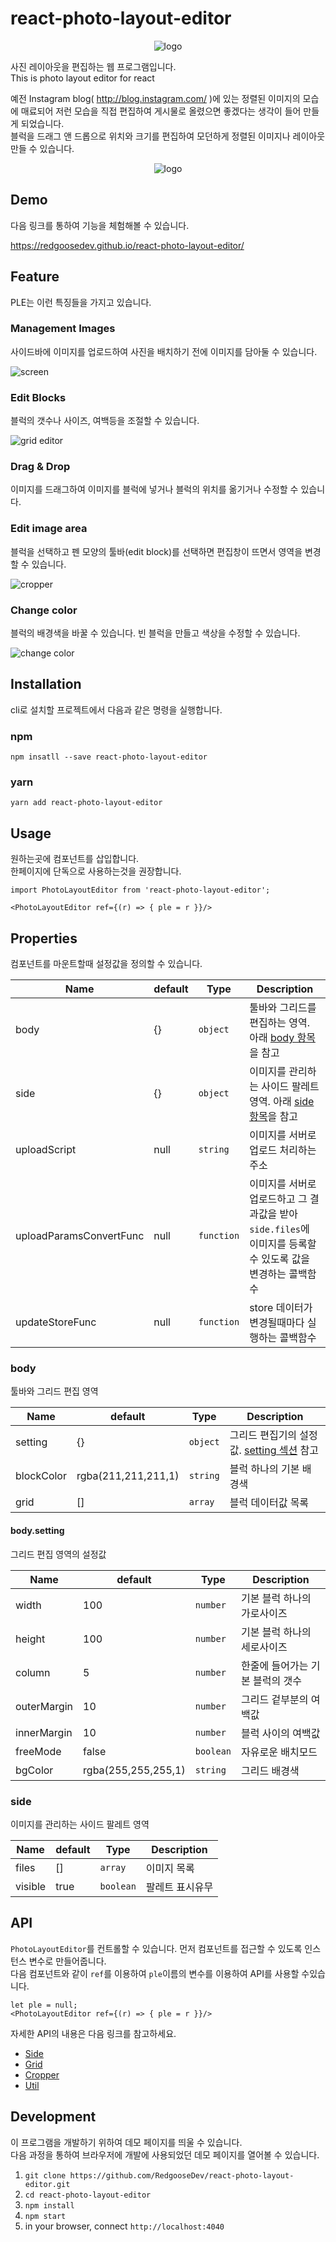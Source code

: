 # react-photo-layout-editor

<p align="center">
<img src="https://raw.githubusercontent.com/RedgooseDev/react-photo-layout-editor/master/assets/logo.jpg" alt="logo">
</p>

사진 레이아웃을 편집하는 웹 프로그램입니다.  
This is photo layout editor for react

예전 Instagram blog( http://blog.instagram.com/ )에 있는 정렬된 이미지의 모습에 매료되어 저런 모습을 직접 편집하여 게시물로 올렸으면 좋겠다는 생각이 들어 만들게 되었습니다.  
블럭을 드래그 앤 드롭으로 위치와 크기를 편집하여 모던하게 정렬된 이미지나 레이아웃 만들 수 있습니다.

<p align="center">
<img src="https://raw.githubusercontent.com/RedgooseDev/react-photo-layout-editor/master/assets/play_mov.gif" alt="logo">
</p>


## Demo

다음 링크를 통하여 기능을 체험해볼 수 있습니다.

https://redgoosedev.github.io/react-photo-layout-editor/


## Feature

PLE는 이런 특징들을 가지고 있습니다.

### Management Images

사이드바에 이미지를 업로드하여 사진을 배치하기 전에 이미지를 담아둘 수 있습니다.

![screen](https://raw.githubusercontent.com/RedgooseDev/react-photo-layout-editor/master/assets/screen_1.jpg)

### Edit Blocks

블럭의 갯수나 사이즈, 여백등을 조절할 수 있습니다.

![grid editor](https://raw.githubusercontent.com/RedgooseDev/react-photo-layout-editor/master/assets/screen_2.jpg)

### Drag \& Drop

이미지를 드래그하여 이미지를 블럭에 넣거나 블럭의 위치를 옮기거나 수정할 수 있습니다.

### Edit image area

블럭을 선택하고 펜 모양의 툴바(edit block)를 선택하면 편집창이 뜨면서 영역을 변경할 수 있습니다.

![cropper](https://raw.githubusercontent.com/RedgooseDev/react-photo-layout-editor/master/assets/screen_4.jpg)

### Change color

블럭의 배경색을 바꿀 수 있습니다. 빈 블럭을 만들고 색상을 수정할 수 있습니다.

![change color](https://raw.githubusercontent.com/RedgooseDev/react-photo-layout-editor/master/assets/screen_3.jpg)


## Installation

cli로 설치할 프로젝트에서 다음과 같은 명령을 실행합니다.

### npm

`npm insatll --save react-photo-layout-editor`

### yarn

`yarn add react-photo-layout-editor`


## Usage

원하는곳에 컴포넌트를 삽입합니다.  
한페이지에 단독으로 사용하는것을 권장합니다.

```
import PhotoLayoutEditor from 'react-photo-layout-editor';

<PhotoLayoutEditor ref={(r) => { ple = r }}/>
```


## Properties

컴포넌트를 마운트할때 설정값을 정의할 수 있습니다.

| Name | default | Type | Description |
| ---- | ------- | ---- | ----------- |
| body | {} | `object` | 툴바와 그리드를 편집하는 영역. 아래 [body 항목](https://github.com/RedgooseDev/react-photo-layout-editor#body)을 참고 |
| side | {} | `object` | 이미지를 관리하는 사이드 팔레트 영역. 아래 [side 항목](https://github.com/RedgooseDev/react-photo-layout-editor#side)을 참고 |
| uploadScript | null | `string` | 이미지를 서버로 업로드 처리하는 주소 |
| uploadParamsConvertFunc | null | `function` | 이미지를 서버로 업로드하고 그 결과값을 받아 `side.files`에 이미지를 등록할 수 있도록 값을 변경하는 콜백함수 |
| updateStoreFunc | null | `function` | store 데이터가 변경될때마다 실행하는 콜백함수 |

### body

툴바와 그리드 편집 영역

| Name | default | Type | Description |
| ---- | ------- | ---- | ----------- |
| setting | {} | `object` | 그리드 편집기의 설정값. [setting 섹션](https://github.com/RedgooseDev/react-photo-layout-editor#bodysetting) 참고 |
| blockColor | rgba(211,211,211,1) | `string` | 블럭 하나의 기본 배경색 |
| grid | [] | `array` | 블럭 데이터값 목록 |

#### body.setting

그리드 편집 영역의 설정값

| Name | default | Type | Description |
| ---- | ------- | ---- | ----------- |
| width | 100 | `number` | 기본 블럭 하나의 가로사이즈 |
| height | 100 | `number` | 기본 블럭 하나의 세로사이즈 |
| column | 5 | `number` | 한줄에 들어가는 기본 블럭의 갯수 |
| outerMargin | 10 | `number` | 그리드 겉부분의 여백값 |
| innerMargin | 10 | `number` | 블럭 사이의 여백값 |
| freeMode | false | `boolean` | 자유로운 배치모드 |
| bgColor | rgba(255,255,255,1) | `string` | 그리드 배경색 |

### side

이미지를 관리하는 사이드 팔레트 영역

| Name | default | Type | Description |
| ---- | ------- | ---- | ----------- |
| files | [] | `array` | 이미지 목록 |
| visible | true | `boolean` | 팔레트 표시유무 |


## API

`PhotoLayoutEditor`를 컨트롤할 수 있습니다. 먼저 컴포넌트를 접근할 수 있도록 인스턴스 변수로 만들어줍니다.  
다음 컴포넌트와 같이 `ref`를 이용하여 `ple`이름의 변수를 이용하여 API를 사용할 수있습니다.

```
let ple = null;
<PhotoLayoutEditor ref={(r) => { ple = r }}/>
```

자세한 API의 내용은 다음 링크를 참고하세요.

- [Side](https://github.com/RedgooseDev/react-photo-layout-editor/wiki/API.Side)
- [Grid](https://github.com/RedgooseDev/react-photo-layout-editor/wiki/API.Grid)
- [Cropper](https://github.com/RedgooseDev/react-photo-layout-editor/wiki/API.Cropper)
- [Util](https://github.com/RedgooseDev/react-photo-layout-editor/wiki/API.Util)


## Development

이 프로그램을 개발하기 위하여 데모 페이지를 띄울 수 있습니다.  
다음 과정을 통하여 브라우저에 개발에 사용되었던 데모 페이지를 열어볼 수 있습니다.

1. `git clone https://github.com/RedgooseDev/react-photo-layout-editor.git`
1. `cd react-photo-layout-editor`
1. `npm install`
1. `npm start`
1. in your browser, connect `http://localhost:4040`
